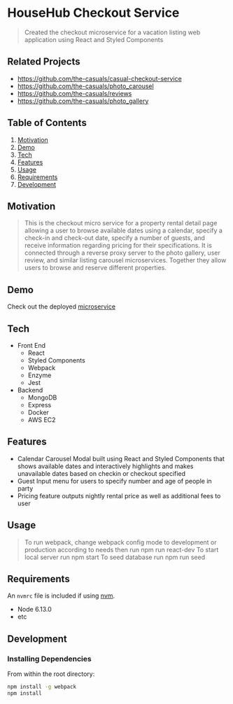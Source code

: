 # HouseHub Checkout Service

> Created the checkout microservice for a vacation listing web application using React and Styled Components

## Related Projects

  - https://github.com/the-casuals/casual-checkout-service
  - https://github.com/the-casuals/photo_carousel
  - https://github.com/the-casuals/reviews
  - https://github.com/the-casuals/photo_gallery

## Table of Contents
1. [Motivation](#Demo)
1. [Demo](#Demo)
1. [Tech](#Tech)
1. [Features](#Features)
1. [Usage](#Usage)
1. [Requirements](#requirements)
1. [Development](#development)

## Motivation
> This is the checkout micro service for a property rental detail page allowing a user to browse available dates using a calendar, specify a check-in and check-out date, specify a number of guests, and receive information regarding pricing for their specifications. It is connected through a reverse proxy server to the photo gallery, user review, and similar listing carousel microservices. Together they allow users to browse and reserve different properties.
> 
## Demo
Check out the deployed [microservice](http://34.212.31.68:8080/1/)
## Tech
* Front End
  * React
  * Styled Components
  * Webpack
  * Enzyme
  * Jest
* Backend
  * MongoDB
  * Express
  * Docker
  * AWS EC2

## Features
* Calendar Carousel Modal built using React and Styled Components that shows available dates and interactively highlights and makes unavailable dates based on checkin or checkout specified
* Guest Input menu for users to specify number and age of people in party
* Pricing feature outputs nightly rental price as well as additional fees to user 

## Usage

> To run webpack, change webpack config mode to development or production according to needs then run
  npm run react-dev
> To start local server run npm start
> To seed database run npm run seed

## Requirements

An `nvmrc` file is included if using [nvm](https://github.com/creationix/nvm).

- Node 6.13.0
- etc

## Development

### Installing Dependencies

From within the root directory:

```sh
npm install -g webpack
npm install
```

